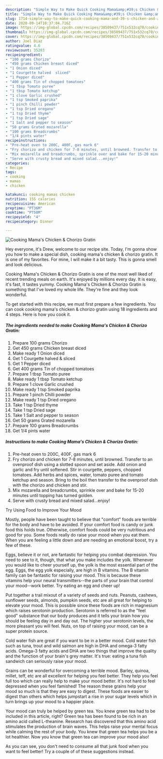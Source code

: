 ```yaml
---
description: "Simple Way to Make Quick Cooking Mama&amp;#39;s Chicken &amp;amp; Chorizo Gratin"
title: "Simple Way to Make Quick Cooking Mama&amp;#39;s Chicken &amp;amp; Chorizo Gratin"
slug: 1714-simple-way-to-make-quick-cooking-mama-and-39-s-chicken-and-amp-chorizo-gratin
date: 2020-09-14T10:37:04.716Z
image: https://img-global.cpcdn.com/recipes/38509437/751x532cq70/cooking-mamas-chicken-chorizo-gratin-recipe-main-photo.jpg
thumbnail: https://img-global.cpcdn.com/recipes/38509437/751x532cq70/cooking-mamas-chicken-chorizo-gratin-recipe-main-photo.jpg
cover: https://img-global.cpcdn.com/recipes/38509437/751x532cq70/cooking-mamas-chicken-chorizo-gratin-recipe-main-photo.jpg
author: Joel Diaz
ratingvalue: 4.6
reviewcount: 35203
recipeingredient:
- "100 grams Chorizo"
- "450 grams Chicken breast diced"
- "1 Onion diced"
- "1 Courgette halved  sliced"
- "1 Pepper diced"
- "400 grams Tin of chopped tomatoes"
- "1 tbsp Tomato puree"
- "1 tbsp Tomato ketchup"
- "1 clove Garlic crushed"
- "1 tsp Smoked paprika"
- "1 pinch Chilli powder"
- "1 tsp Dried oregano"
- "1 tsp Dried thyme"
- "1 tsp Dried sage"
- "1 Salt and pepper to season"
- "50 grams Grated mozarella"
- "100 grams Breadcrumbs"
- "1/4 pints water"
recipeinstructions:
- "Pre-heat oven to 200C, 400F, gas mark 6"
- "Fry chorizo and chicken for 7-8 minutes, until browned. Transfer to an ovenproof dish using a slotted spoon and set aside. Add onion and garlic and fry until softened. Stir in courgette, peppers, chopped tomatoes. Add herbs and spices, water, tomato puree and tomato ketchup and season. Bring to the boil then transfer to the ovenproof dish with the chorizo and chicken and stir."
- "Mix mozarella and breadcrumbs, sprinkle over and bake for 15-20 minutes until topping has turned golden."
- "Serve with crusty bread and mixed salad...enjoy!"
categories:
- Recipe
tags:
- cooking
- mamas
- chicken

katakunci: cooking mamas chicken 
nutrition: 155 calories
recipecuisine: American
preptime: "PT36M"
cooktime: "PT50M"
recipeyield: "4"
recipecategory: Dinner

---
```



![Cooking Mama&#39;s Chicken &amp; Chorizo Gratin](https://img-global.cpcdn.com/recipes/38509437/751x532cq70/cooking-mamas-chicken-chorizo-gratin-recipe-main-photo.jpg)

Hey everyone, it's Drew, welcome to our recipe site. Today, I'm gonna show you how to make a special dish, cooking mama&#39;s chicken &amp; chorizo gratin. It is one of my favorites. For mine, I will make it a bit tasty. This is gonna smell and look delicious.



Cooking Mama&#39;s Chicken &amp; Chorizo Gratin is one of the most well liked of recent trending meals on earth. It's enjoyed by millions every day. It is easy, it's fast, it tastes yummy. Cooking Mama&#39;s Chicken &amp; Chorizo Gratin is something that I've loved my whole life. They're fine and they look wonderful.


To get started with this recipe, we must first prepare a few ingredients. You can cook cooking mama&#39;s chicken &amp; chorizo gratin using 18 ingredients and 4 steps. Here is how you cook it.

<!--inarticleads1-->

##### The ingredients needed to make Cooking Mama&#39;s Chicken &amp; Chorizo Gratin:

1. Prepare 100 grams Chorizo
1. Get 450 grams Chicken breast diced
1. Make ready 1 Onion diced
1. Get 1 Courgette halved &amp; sliced
1. Get 1 Pepper diced
1. Get 400 grams Tin of chopped tomatoes
1. Prepare 1 tbsp Tomato puree
1. Make ready 1 tbsp Tomato ketchup
1. Prepare 1 clove Garlic crushed
1. Make ready 1 tsp Smoked paprika
1. Prepare 1 pinch Chilli powder
1. Make ready 1 tsp Dried oregano
1. Take 1 tsp Dried thyme
1. Take 1 tsp Dried sage
1. Take 1 Salt and pepper to season
1. Get 50 grams Grated mozarella
1. Prepare 100 grams Breadcrumbs
1. Get 1/4 pints water




<!--inarticleads2-->

##### Instructions to make Cooking Mama&#39;s Chicken &amp; Chorizo Gratin:

1. Pre-heat oven to 200C, 400F, gas mark 6
1. Fry chorizo and chicken for 7-8 minutes, until browned. Transfer to an ovenproof dish using a slotted spoon and set aside. Add onion and garlic and fry until softened. Stir in courgette, peppers, chopped tomatoes. Add herbs and spices, water, tomato puree and tomato ketchup and season. Bring to the boil then transfer to the ovenproof dish with the chorizo and chicken and stir.
1. Mix mozarella and breadcrumbs, sprinkle over and bake for 15-20 minutes until topping has turned golden.
1. Serve with crusty bread and mixed salad...enjoy!




Try Using Food to Improve Your Mood


Mostly, people have been taught to believe that "comfort" foods are terrible for the body and have to be avoided. If your comfort food is candy or junk food this holds true. Otherwise, comfort foods could be very nutritious and good for you. Some foods really do raise your mood when you eat them. When you are feeling a little down and are needing an emotional boost, try a few of these.

Eggs, believe it or not, are fantastic for helping you combat depression. You need to see to it, though, that what you make includes the yolk. Whenever you would like to cheer yourself up, the yolk is the most essential part of the egg. Eggs, the egg yolk especially, are high in B vitamins. The B vitamin family can be fantastic for raising your mood. This is because these vitamins help your neural transmitters--the parts of your brain that control your mood--work better. Try eating an egg and cheer up!

Put together a trail mixout of a variety of seeds and nuts. Peanuts, cashews, sunflower seeds, almonds, pumpkin seeds, etc are all great for helping to elevate your mood. This is possible since these foods are rich in magnesium which raises serotonin production. Serotonin is referred to as the "feel good" substance that our body produces and it tells your brain how you should be feeling day in and day out. The higher your serotonin levels, the more pleasant you will feel. Nuts, on top of raising your mood, can be a super protein source.

Cold water fish are great if you want to be in a better mood. Cold water fish such as tuna, trout and wild salmon are high in DHA and omega-3 fatty acids. Omega-3 fatty acids and DHA are two things that improve the quality and the function of your brain's grey matter. It's true: eating a tuna fish sandwich can seriously raise your mood. 

Grains can be wonderful for overcoming a terrible mood. Barley, quinoa, millet, teff, etc are all excellent for helping you feel better. They help you feel full too which can really help to make your mood better. It's not hard to feel depressed when you feel famished! The reason these grains help your mood so much is that they are easy to digest. These foods are easier to digest than others which helps jumpstart a rise in your sugar levels which in turn brings up your mood to a happier place.

Your mood can truly be helped by green tea. You knew green tea had to be included in this article, right? Green tea has been found to be rich in an amino acid called L-theanine. Research has discovered that this amino acid stimulates the production of brain waves. This helps raise your mental focus while calming the rest of your body. You knew that green tea helps you be a lot healthier. Now you know that green tea can improve your mood also!

As you can see, you don't need to consume all that junk food when you want to feel better! Try  a  couple of  of  these  suggestions  instead.

